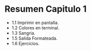 # Resumen Capitulo 1

- 1.1 Imprimir en pantalla.
- 1.2 Colores en terminal.
- 1.3 Sangria.
- 1.5 Salida Formateada.
- 1.6 Ejercicios.
